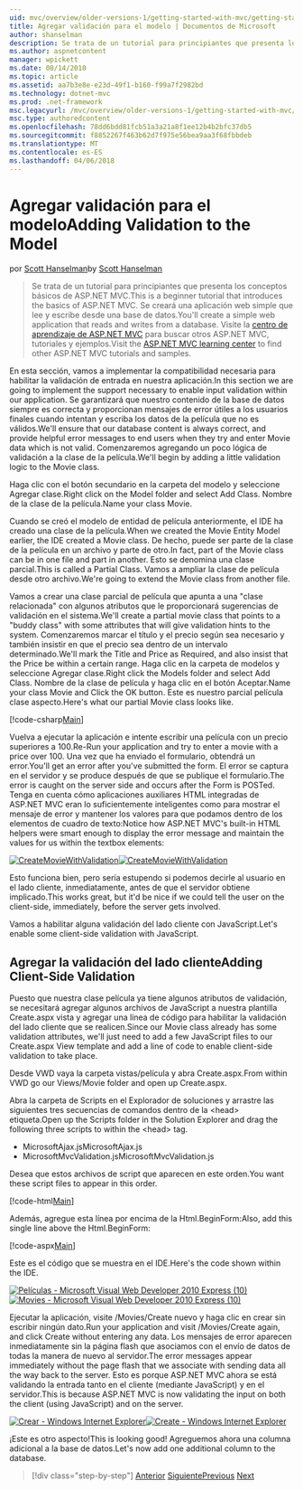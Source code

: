 ```yaml
---
uid: mvc/overview/older-versions-1/getting-started-with-mvc/getting-started-with-mvc-part7
title: Agregar validación para el modelo | Documentos de Microsoft
author: shanselman
description: Se trata de un tutorial para principiantes que presenta los conceptos básicos de ASP.NET MVC. Crear una aplicación web simple que lee y escribe desde una base de datos.
ms.author: aspnetcontent
manager: wpickett
ms.date: 08/14/2010
ms.topic: article
ms.assetid: aa7b3e8e-e23d-49f1-b160-f99a7f2982bd
ms.technology: dotnet-mvc
ms.prod: .net-framework
msc.legacyurl: /mvc/overview/older-versions-1/getting-started-with-mvc/getting-started-with-mvc-part7
msc.type: authoredcontent
ms.openlocfilehash: 78dd6bdd81fcb51a3a21a8f1ee12b4b2bfc37db5
ms.sourcegitcommit: f8852267f463b62d7f975e56bea9aa3f68fbbdeb
ms.translationtype: MT
ms.contentlocale: es-ES
ms.lasthandoff: 04/06/2018
---
```

<a name="adding-validation-to-the-model"></a><span data-ttu-id="703de-104">Agregar validación para el modelo</span><span class="sxs-lookup"><span data-stu-id="703de-104">Adding Validation to the Model</span></span>
====================
<span data-ttu-id="703de-105">por [Scott Hanselman](https://github.com/shanselman)</span><span class="sxs-lookup"><span data-stu-id="703de-105">by [Scott Hanselman](https://github.com/shanselman)</span></span>

> <span data-ttu-id="703de-106">Se trata de un tutorial para principiantes que presenta los conceptos básicos de ASP.NET MVC.</span><span class="sxs-lookup"><span data-stu-id="703de-106">This is a beginner tutorial that introduces the basics of ASP.NET MVC.</span></span> <span data-ttu-id="703de-107">Se creará una aplicación web simple que lee y escribe desde una base de datos.</span><span class="sxs-lookup"><span data-stu-id="703de-107">You'll create a simple web application that reads and writes from a database.</span></span> <span data-ttu-id="703de-108">Visite la [centro de aprendizaje de ASP.NET MVC](../../../index.md) para buscar otros ASP.NET MVC, tutoriales y ejemplos.</span><span class="sxs-lookup"><span data-stu-id="703de-108">Visit the [ASP.NET MVC learning center](../../../index.md) to find other ASP.NET MVC tutorials and samples.</span></span>


<span data-ttu-id="703de-109">En esta sección, vamos a implementar la compatibilidad necesaria para habilitar la validación de entrada en nuestra aplicación.</span><span class="sxs-lookup"><span data-stu-id="703de-109">In this section we are going to implement the support necessary to enable input validation within our application.</span></span> <span data-ttu-id="703de-110">Se garantizará que nuestro contenido de la base de datos siempre es correcta y proporcionan mensajes de error útiles a los usuarios finales cuando intentan y escriba los datos de la película que no es válidos.</span><span class="sxs-lookup"><span data-stu-id="703de-110">We'll ensure that our database content is always correct, and provide helpful error messages to end users when they try and enter Movie data which is not valid.</span></span> <span data-ttu-id="703de-111">Comenzaremos agregando un poco lógica de validación a la clase de la película.</span><span class="sxs-lookup"><span data-stu-id="703de-111">We'll begin by adding a little validation logic to the Movie class.</span></span>

<span data-ttu-id="703de-112">Haga clic con el botón secundario en la carpeta del modelo y seleccione Agregar clase.</span><span class="sxs-lookup"><span data-stu-id="703de-112">Right click on the Model folder and select Add Class.</span></span> <span data-ttu-id="703de-113">Nombre de la clase de la película.</span><span class="sxs-lookup"><span data-stu-id="703de-113">Name your class Movie.</span></span>

<span data-ttu-id="703de-114">Cuando se creó el modelo de entidad de película anteriormente, el IDE ha creado una clase de la película.</span><span class="sxs-lookup"><span data-stu-id="703de-114">When we created the Movie Entity Model earlier, the IDE created a Movie class.</span></span> <span data-ttu-id="703de-115">De hecho, puede ser parte de la clase de la película en un archivo y parte de otro.</span><span class="sxs-lookup"><span data-stu-id="703de-115">In fact, part of the Movie class can be in one file and part in another.</span></span> <span data-ttu-id="703de-116">Esto se denomina una clase parcial.</span><span class="sxs-lookup"><span data-stu-id="703de-116">This is called a Partial Class.</span></span> <span data-ttu-id="703de-117">Vamos a ampliar la clase de película desde otro archivo.</span><span class="sxs-lookup"><span data-stu-id="703de-117">We're going to extend the Movie class from another file.</span></span>

<span data-ttu-id="703de-118">Vamos a crear una clase parcial de película que apunta a una "clase relacionada" con algunos atributos que le proporcionará sugerencias de validación en el sistema.</span><span class="sxs-lookup"><span data-stu-id="703de-118">We'll create a partial movie class that points to a "buddy class" with some attributes that will give validation hints to the system.</span></span> <span data-ttu-id="703de-119">Comenzaremos marcar el título y el precio según sea necesario y también insistir en que el precio sea dentro de un intervalo determinado.</span><span class="sxs-lookup"><span data-stu-id="703de-119">We'll mark the Title and Price as Required, and also insist that the Price be within a certain range.</span></span> <span data-ttu-id="703de-120">Haga clic en la carpeta de modelos y seleccione Agregar clase.</span><span class="sxs-lookup"><span data-stu-id="703de-120">Right click the Models folder and select Add Class.</span></span> <span data-ttu-id="703de-121">Nombre de la clase de película y haga clic en el botón Aceptar.</span><span class="sxs-lookup"><span data-stu-id="703de-121">Name your class Movie and Click the OK button.</span></span> <span data-ttu-id="703de-122">Este es nuestro parcial película clase aspecto.</span><span class="sxs-lookup"><span data-stu-id="703de-122">Here's what our partial Movie class looks like.</span></span>

[!code-csharp[Main](getting-started-with-mvc-part7/samples/sample1.cs)]

<span data-ttu-id="703de-123">Vuelva a ejecutar la aplicación e intente escribir una película con un precio superiores a 100.</span><span class="sxs-lookup"><span data-stu-id="703de-123">Re-Run your application and try to enter a movie with a price over 100.</span></span> <span data-ttu-id="703de-124">Una vez que ha enviado el formulario, obtendrá un error.</span><span class="sxs-lookup"><span data-stu-id="703de-124">You'll get an error after you've submitted the form.</span></span> <span data-ttu-id="703de-125">El error se captura en el servidor y se produce después de que se publique el formulario.</span><span class="sxs-lookup"><span data-stu-id="703de-125">The error is caught on the server side and occurs after the Form is POSTed.</span></span> <span data-ttu-id="703de-126">Tenga en cuenta cómo aplicaciones auxiliares HTML integradas de ASP.NET MVC eran lo suficientemente inteligentes como para mostrar el mensaje de error y mantener los valores para que podamos dentro de los elementos de cuadro de texto:</span><span class="sxs-lookup"><span data-stu-id="703de-126">Notice how ASP.NET MVC's built-in HTML helpers were smart enough to display the error message and maintain the values for us within the textbox elements:</span></span>

<span data-ttu-id="703de-127">[![CreateMovieWithValidation](getting-started-with-mvc-part7/_static/image2.png)](getting-started-with-mvc-part7/_static/image1.png)</span><span class="sxs-lookup"><span data-stu-id="703de-127">[![CreateMovieWithValidation](getting-started-with-mvc-part7/_static/image2.png)](getting-started-with-mvc-part7/_static/image1.png)</span></span>

<span data-ttu-id="703de-128">Esto funciona bien, pero sería estupendo si podemos decirle al usuario en el lado cliente, inmediatamente, antes de que el servidor obtiene implicado.</span><span class="sxs-lookup"><span data-stu-id="703de-128">This works great, but it'd be nice if we could tell the user on the client-side, immediately, before the server gets involved.</span></span>

<span data-ttu-id="703de-129">Vamos a habilitar alguna validación del lado cliente con JavaScript.</span><span class="sxs-lookup"><span data-stu-id="703de-129">Let's enable some client-side validation with JavaScript.</span></span>

## <a name="adding-client-side-validation"></a><span data-ttu-id="703de-130">Agregar la validación del lado cliente</span><span class="sxs-lookup"><span data-stu-id="703de-130">Adding Client-Side Validation</span></span>

<span data-ttu-id="703de-131">Puesto que nuestra clase película ya tiene algunos atributos de validación, se necesitará agregar algunos archivos de JavaScript a nuestra plantilla Create.aspx vista y agregar una línea de código para habilitar la validación del lado cliente que se realicen.</span><span class="sxs-lookup"><span data-stu-id="703de-131">Since our Movie class already has some validation attributes, we'll just need to add a few JavaScript files to our Create.aspx View template and add a line of code to enable client-side validation to take place.</span></span>

<span data-ttu-id="703de-132">Desde VWD vaya la carpeta vistas/película y abra Create.aspx.</span><span class="sxs-lookup"><span data-stu-id="703de-132">From within VWD go our Views/Movie folder and open up Create.aspx.</span></span>

<span data-ttu-id="703de-133">Abra la carpeta de Scripts en el Explorador de soluciones y arrastre las siguientes tres secuencias de comandos dentro de la &lt;head&gt; etiqueta.</span><span class="sxs-lookup"><span data-stu-id="703de-133">Open up the Scripts folder in the Solution Explorer and drag the following three scripts to within the &lt;head&gt; tag.</span></span>

- <span data-ttu-id="703de-134">MicrosoftAjax.js</span><span class="sxs-lookup"><span data-stu-id="703de-134">MicrosoftAjax.js</span></span>
- <span data-ttu-id="703de-135">MicrosoftMvcValidation.js</span><span class="sxs-lookup"><span data-stu-id="703de-135">MicrosoftMvcValidation.js</span></span>

<span data-ttu-id="703de-136">Desea que estos archivos de script que aparecen en este orden.</span><span class="sxs-lookup"><span data-stu-id="703de-136">You want these script files to appear in this order.</span></span>

[!code-html[Main](getting-started-with-mvc-part7/samples/sample2.html)]

<span data-ttu-id="703de-137">Además, agregue esta línea por encima de la Html.BeginForm:</span><span class="sxs-lookup"><span data-stu-id="703de-137">Also, add this single line above the Html.BeginForm:</span></span>

[!code-aspx[Main](getting-started-with-mvc-part7/samples/sample3.aspx)]

<span data-ttu-id="703de-138">Este es el código que se muestra en el IDE.</span><span class="sxs-lookup"><span data-stu-id="703de-138">Here's the code shown within the IDE.</span></span>

<span data-ttu-id="703de-139">[![Películas - Microsoft Visual Web Developer 2010 Express (10)](getting-started-with-mvc-part7/_static/image4.png)](getting-started-with-mvc-part7/_static/image3.png)</span><span class="sxs-lookup"><span data-stu-id="703de-139">[![Movies - Microsoft Visual Web Developer 2010 Express (10)](getting-started-with-mvc-part7/_static/image4.png)](getting-started-with-mvc-part7/_static/image3.png)</span></span>

<span data-ttu-id="703de-140">Ejecutar la aplicación, visite /Movies/Create nuevo y haga clic en crear sin escribir ningún dato.</span><span class="sxs-lookup"><span data-stu-id="703de-140">Run your application and visit /Movies/Create again, and click Create without entering any data.</span></span> <span data-ttu-id="703de-141">Los mensajes de error aparecen inmediatamente sin la página flash que asociamos con el envío de datos de todas la manera de nuevo al servidor.</span><span class="sxs-lookup"><span data-stu-id="703de-141">The error messages appear immediately without the page flash that we associate with sending data all the way back to the server.</span></span> <span data-ttu-id="703de-142">Esto es porque ASP.NET MVC ahora se está validando la entrada tanto en el cliente (mediante JavaScript) y en el servidor.</span><span class="sxs-lookup"><span data-stu-id="703de-142">This is because ASP.NET MVC is now validating the input on both the client (using JavaScript) and on the server.</span></span>

<span data-ttu-id="703de-143">[![Crear - Windows Internet Explorer](getting-started-with-mvc-part7/_static/image6.png)](getting-started-with-mvc-part7/_static/image5.png)</span><span class="sxs-lookup"><span data-stu-id="703de-143">[![Create - Windows Internet Explorer](getting-started-with-mvc-part7/_static/image6.png)](getting-started-with-mvc-part7/_static/image5.png)</span></span>

<span data-ttu-id="703de-144">¡Este es otro aspecto!</span><span class="sxs-lookup"><span data-stu-id="703de-144">This is looking good!</span></span> <span data-ttu-id="703de-145">Agreguemos ahora una columna adicional a la base de datos.</span><span class="sxs-lookup"><span data-stu-id="703de-145">Let's now add one additional column to the database.</span></span>

> [!div class="step-by-step"]
> <span data-ttu-id="703de-146">[Anterior](getting-started-with-mvc-part6.md)
> [Siguiente](getting-started-with-mvc-part8.md)</span><span class="sxs-lookup"><span data-stu-id="703de-146">[Previous](getting-started-with-mvc-part6.md)
[Next](getting-started-with-mvc-part8.md)</span></span>
